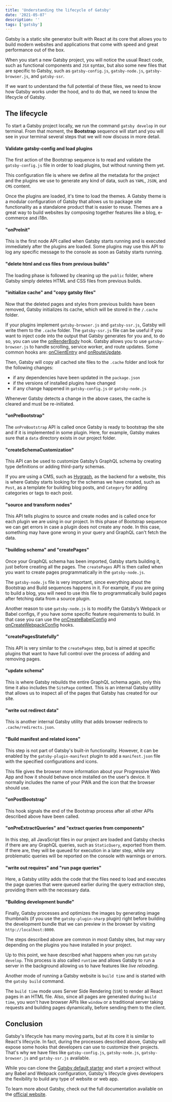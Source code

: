 ```yaml
---
title: 'Understanding the lifecycle of Gatsby'
date: '2021-05-07'
description: ''
tags: ['gatsby']
---
```


Gatsby is a static site generator built with React at its core that allows you to build modern websites and applications that come with speed and great performance out of the box.

When you start a new Gatsby project, you will notice the usual React code, such as functional components and `JSX` syntax, but also some new files that are specific to Gatsby, such as `gatsby-config.js`, `gatsby-node.js`, `gatsby-browser.js`, and `gatsby-ssr`.

If we want to understand the full potential of these files, we need to know how Gatsby works under the hood, and to do that, we need to know the lifecycle of Gatsby.

## The lifecycle

To start a Gatsby project locally, we run the command `gatsby develop` in our terminal. From that moment, the **Bootstrap** sequence will start and you will see in your terminal several steps that we will now discuss in more detail.

#### Validate gatsby-config and load plugins

The first action of the Bootstrap sequence is to read and validate the `gatsby-config.js` file in order to load plugins, but without running them yet.

This configuration file is where we define all the metadata for the project and the plugins we use to generate any kind of data, such as `YAML`, `JSON`, and `CMS` content.

Once the plugins are loaded, it's time to load the themes. A Gatsby theme is a modular configuration of Gatsby that allows us to package site functionality as a standalone product that is easier to reuse. Themes are a great way to build websites by composing together features like a blog, e-commerce and i18n.

#### "onPreInit"

This is the first node API called when Gatsby starts running and is executed immediately after the plugins are loaded. Some plugins may use this API to log any specific message to the console as soon as Gatsby starts running.

#### "delete html and css files from previous builds"

The loading phase is followed by cleaning up the `public` folder, where Gatsby simply deletes HTML and CSS files from previous builds.

#### "initialize cache" and "copy gatsby files"

Now that the deleted pages and styles from previous builds have been removed, Gatsby initializes its cache, which will be stored in the `/.cache` folder.

If your plugins implement `gatsby-browser.js` and `gatsby-ssr.js`, Gatsby will write them to the `.cache` folder. The `gatsby-ssr.js` file can be useful if you want to inject code into the output that Gatsby generates for you and, to do so, you can use the [onRenderBody](https://www.gatsbyjs.com/docs/reference/config-files/gatsby-ssr/#onRenderBody) hook. Gatsby allows you to use `gatsby-browser.js` to handle scrolling, service worker, and route updates. Some common hooks are: [onClientEntry](https://www.gatsbyjs.com/docs/reference/config-files/gatsby-browser/#onClientEntry) and [onRouteUpdate](https://www.gatsbyjs.com/docs/reference/config-files/gatsby-browser/#onRouteUpdate).

Then, Gatsby will copy all cached site files to the `.cache` folder and look for the following changes:

- if any dependencies have been updated in the `package.json`
- if the versions of installed plugins have changed
- if any change happened in `gatsby-config.js` or `gatsby-node.js`

Whenever Gatsby detects a change in the above cases, the cache is cleared and must be re-initiated.

#### "onPreBootstrap"

The `onPreBootstrap` API is called once Gatsby is ready to bootstrap the site and if it is implemented in some plugin. Here, for example, Gatsby makes sure that a `data` directory exists in our project folder.

#### "createSchemaCustomization"

This API can be used to customize Gatsby’s GraphQL schema by creating type definitions or adding third-party schemas.

If you are using a CMS, such as [Hygraph](https://hygraph.com/), as the backend for a website, this is where Gatsby starts looking for the schemas we have created, such as `Post`, as a template for building blog posts, and `Category` for adding categories or tags to each post.

#### "source and transform nodes"

This API tells plugins to source and create nodes and is called once for each plugin we are using in our project.
In this phase of Bootstrap sequence we can get errors in case a plugin does not create any node. In this case, something may have gone wrong in your query and GraphQL can't fetch the data.

#### "building schema" and "createPages"

Once your GraphQL schema has been imported, Gatsby starts building it, just before creating all the pages. The `createPages` API is then called when you want to create pages programmatically in the `gatsby-node.js`.

The `gatsby-node.js` file is very important, since everything about the Bootstrap and Build sequences happens in it. For example, if you are going to build a blog, you will need to use this file to programmatically build pages after fetching data from a source plugin.

Another reason to use `gatsby-node.js` is to modify the Gatsby’s Webpack or Babel configs, if you have some specific feature requirements to build. In that case you can use the [onCreateBabelConfig](https://www.gatsbyjs.com/docs/reference/config-files/gatsby-node/#onCreateBabelConfig) and [onCreateWebpackConfig](https://www.gatsbyjs.com/docs/reference/config-files/gatsby-node/#onCreateWebpackConfig) hooks.

#### "createPagesStatefully"

This API is very similar to the `createPages` step, but is aimed at specific plugins that want to have full control over the process of adding and removing pages.

#### "update schema"

This is where Gatsby rebuilds the entire GraphQL schema again, only this time it also includes the `SitePage` context. This is an internal Gatsby utility that allows us to inspect all of the pages that Gatsby has created for our site.

#### "write out redirect data"

This is another internal Gatsby utility that adds browser redirects to `.cache/redirects.json`.

#### "Build manifest and related icons"

This step is not part of Gatsby's built-in functionality. However, it can be enabled by the `gatsby-plugin-manifest` plugin to add a `manifest.json` file with the specified configurations and icons.

This file gives the browser more information about your Progressive Web App and how it should behave once installed on the user's device. It normally includes the name of your PWA and the icon that the browser should use.

#### "onPostBootstrap"

This hook signals the end of the Bootstrap process after all other APIs described above have been called.

#### "onPreExtractQueries" and "extract queries from components"

In this step, all JavaScript files in our project are loaded and Gatsby checks if there are any GraphQL queries, such as `StaticQuery`, exported from them.
If there are, they will be queued for execution in a later step, while any problematic queries will be reported on the console with warnings or errors.

#### "write out requires" and "run page queries"

Here, a Gatsby utility adds the code that the files need to load and executes the page queries that were queued earlier during the query extraction step, providing them with the necessary data.

#### "Building development bundle"

Finally, Gatsby processes and optimizes the images by generating image thumbnails (if you use the `gatsby-plugin-sharp` plugin) right before building the development bundle that we can preview in the browser by visiting `http://localhost:8000`.

The steps described above are common in most Gatsby sites, but may vary depending on the plugins you have installed in your project.

Up to this point, we have described what happens when you run `gatsby develop`. This process is also called `runtime` and allows Gatsby to run a server in the background allowing us to have features like _live reloading_.

Another mode of running a Gatsby website is `build time` and is started with the `gatsby build` command.

The `build time` mode uses Server Side Rendering (`SSR`) to render all React pages in an HTML file. Also, since all pages are generated during `build time`, you won't have browser APIs like `window` or a traditional server taking requests and building pages dynamically, before sending them to the client.

## Conclusion

Gatsby's lifecycle has many moving parts, but at its core it is similar to React's lifecycle. In fact, during the processes described above, Gatsby will expose some hooks that developers can use to customize their projects. That's why we have files like `gatsby-config.js`, `gatsby-node.js`, `gatsby-browser.js` and `gatsby-ssr.js` available.

While you can clone the [Gatsby default starter](https://github.com/gatsbyjs/gatsby-starter-default) and start a project without any Babel and Webpack configuration, Gatsby's lifecycle gives developers the flexibility to build any type of website or web app.

To learn more about Gatsby, check out the full documentation available on the [official website](https://www.gatsbyjs.com).
